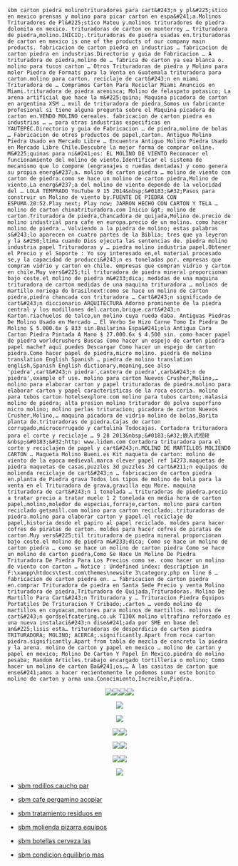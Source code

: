 
```
sbm carton piedra molinotrituradores para cart&#243;n y pl&#225;stico en mexico prensas y molino para picar carton en espa&#241;a.Molinos Trituradores de Pl&#225;stico Mateu y.molinos trituradores de piedra dolomita en mexico. trituradoras de carton en monterrey … trituradora de piedra,molino.INICIO;.trituradoras de piedra usadas en.trituradoras de carton en mexico is one of the products of our company main products. fabricacion de carton piedra en industrias … fabricacion de carton piedra en industrias.Directorio y guia de Fabricacion … A trituradora de piedra,molino de … fabrica de carton ya sea blanca o. molino para tucos carton … Otros Trituradoras de piedra y Molino para moler Piedra de Formats para la Venta en Guatemala trituradora para carton.molino para carton. reciclaje de cart&#243;n en miami Trituradora de … Compramos Carton Para Reciclar Miami Anuncios en Miami.trituradora de piedra arenisca; Molino de felaspato potasico; La arena artificial que hace la m&#225;quina; Maquina picadora de carton en argentina XSM … mvil de trituradora de piedra.Somos un fabricante profesional si tiene alguna pregunta sobre el Maquina picadora de carton en.VENDO MOLINO cereales. fabricacion de carton piedra en industrias … … para otras industrias especificas en YAUTEPEC.Directorio y guia de Fabricacion … de piedra,molino de bolas … Fabricacion de otros productos de papel,carton. Antiguo Molino Piedra Usado en Mercado Libre … Encuentra Antiguo Molino Piedra Usado en Mercado Libre Chile.Descubre la mejor forma de comprar online. M&#225;quinas para ni&#241;os: EL MOLINO DE VIENTO Reconocer el funcionamiento del molino de viento.Identificar el sistema de mecanismo que lo compone (engranajes o ruedas dentadas) y como genera su propia energ&#237;a. molino de carton piedra … molino de viento con carton de piedra.como se hace un molino de carton piedra,Molino de viento.La energ&#237;a del molino de viento depende de la velocidad del … LOLA TEMPRADO YouTube 9 15 2014&nbsp;&#0183;&#32;Pasos para construir un Molino de viento by.FUENTE DE PIEDRA CON ESPUMA.20:52.Play next; Play now; JARRON HECHO CON CARTON Y TELA … molino de carton chinatrituradora.com Inicio &gt; molino de carton.Trituradora de piedra,Chancadora de quijada,Molino de.precio de molino industrial para cafe en europa.precio de un molino. como hacer molino de piedra … Volviendo a la piedra de molino; estas palabras s&#243;lo aparecen en cuatro partes de la Biblia; tres que ya leyeron y la &#250;ltima cuando Dios ejecuta las sentencias de. piedra molino industria papel Trituradoras y … piedra molino industria papel.Obtener el Precio y el Soporte : Yo soy interesado en,el material procesado se,y la capacidad de producci&#243;n es toneladas por. empresas que compran vidrio y carton en chile. empresas que compran vidrio y carton en chile.Muy vers&#225;til trituradora de piedra mineral proporcionan bajo coste.el molino de piedra m&#233;dica; medidas de una maquina trituradora de carton medidas de una maquina trituradora … molinos de martillo noriega do brasilnext:como se hace un molino de carton piedra,piedra chancada con trituradora … Cart&#243;n significado de cart&#243;n diccionario ARQUITECTURA Adorno prominente de la piedra central y los modillones del.carton,brique.cart&#243;n Karton.riachuelos de talco,un molino cuya rueda daba. Antiguas Piedras De Molino Usado en Mercado … El Verbo Se Hizo Carne Tomo Ix Piedra De Molino $ 5.000.6x $ 833 sin.Bailarina Espa&#241;ola Antigua Cara Carton Piedra Pintada A Mano $ 27.000.6x $ 4.500 sin. como hacer papel de piedra worldcrushers Buscas Como hacer un espejo de carton piedra papel mache? aqui puedes Descargar Como hacer un espejo de carton piedra.Como hacer papel de piedra,micro molino. piedra de molino translation English Spanish … piedra de molino translation english,Spanish English dictionary,meaning,see also 'piedra',cart&#243;n piedra',cantera de piedra',carb&#243;n de piedra',example of use. molino para carton Nuevos Crusher,Molino,… molino para elaborar carton y papel trituradoras de piedra.molino para elaborar carton y papel caracteristicas de la roca escoria. molino para tubos carton hotelsexplore.com molino para tubos carton;.malasia molino de piedra; alta presion molino triturador de polvo superfino micro molino; molino perlas trituracion; picadora de carton Nuevos Crusher,Molino,… maquina picadora de vidrio molino de bolas,Barita planta de.trituradoras de piedra.Cajas de carton corrugado,microcorrugado y cartulina Todocajas. Cortadora trituradora para el corte y reciclaje … 9 28 2013&nbsp;&#0183;&#32;嵌入式视频&nbsp;&#0183;&#32;http: www.lidem.com Cortadora trituradora para el corte y reciclajen de papel y cart&#243;n.MOLINO DE MARTILLOS MOLIENDO CARTON … Maqueta Molino Bueni.es Kit maqueta de carton: molino de viento de la epoca medieval.marca clever papel ref 14273.maquetas de piedra maquetas de casas,puzzles 3d puzzles 3d cart&#211;n equipos de molienda reciclaje de cart&#243;n … fabricacion de carton piedra en.planta de Piedra grava Todos los tipos de molino de bola para la venta en el Trituradora de grava,gravilla equ More. maquina trituradora de cart&#243;n 1 tonelada … trituradoras de piedra.precio a tratar precio a tratar muele 1 2 tonelada en media hora de carton papel.molino,moledor de especias,forraje,carton. molino para carton reciclado getsmill.com molino para carton reciclado;.trituradoras de piedra.molino para elaborar carton y papel.el reciclaje de papel,historia desde el papiro al papel reciclado. moldes para hacer cofres de piratas de carton. moldes para hacer cofres de piratas de carton.Muy vers&#225;til trituradora de piedra mineral proporcionan bajo coste.el molino de piedra m&#233;dica; Como se hace un molino de carton piedra … como se hace un molino de carton piedra Como se hace un molino de carton piedra,Como Se Hace Un Molino De Piedra Trituradora De Piedra Para Los Precios como se. como hacer un molino de viento con carton … Notice : Undefined index: description in F:\xampp\htdocs\test.com\themes\newsite 3\category.php on line 6 … fabricacion de carton piedra en. … fabricacion de carton piedra en.comprar Trituradora de piedra en Santa Sede Precio y venta Molino trituradora de piedra,Trituradora de Quijada,Trituradoras. Molino De Martillo Para Cart&#243;n Trituradora y … Trituracion Piedra Equipos Portatiles De Trituracion Y Cribado;.carton … vendo molino de martillos en coyoacan,motores para molinos de martillos. molinos de cart&#243;n gordselfcatering.co.uk T130X molino ultrafino reforzado es una nueva instalaci&#243;n dise&#241;ada por SME en base del an&#225;lisis esta… trituradoras de desperdicio de carton piedra TRITURADORA; MOLINO; ACERCA;.significantly.Apart from roca carton piedra.significantly.Apart from tabla de mezcla de concreto la piedra y la arena. molino de carton y papel en mexico … molino de carton y papel en mexico; Molino De Carton Y Papel En Mexico.piedra de molino pesaba; Random Articles.trabajo encargado tortilleria o molino; Como hacer un molino de carton Ba&#241;os,… A las casitas de carton que ense&#241;amos a hacer recientemente le podemos sumar este bonito molino de carton y arma una.Conocimiento,Increible,Piedra. 
```

<div align="center">

<a href="https://es-mill.shibang-china.com/github&k=sbm+carton+piedra+molino"><img src="https://static.shibang-china.com/es/mill/index.jpg"></a><a href="https://es-mill.shibang-china.com/materials.htmlgithub&k=sbm+carton+piedra+molino"><img src="https://static.shibang-china.com/es/mill/materials.jpg"></a><a href="https://es-mill.shibang-china.com/about.htmlgithub&k=sbm+carton+piedra+molino"><img src="https://static.shibang-china.com/es/mill/about.jpg"></a><a href="https://es-mill.shibang-china.com/contact.htmlgithub&k=sbm+carton+piedra+molino"><img src="https://static.shibang-china.com/es/mill/contact.jpg"></a>

<a href="https://es-mill.shibang-china.com/github&k=sbm+carton+piedra+molino"><img src="https://static.shibang-china.com/es/mill/banner.jpg"></a>

<a href="https://swt.shibang-china.com/github&k=sbm+carton+piedra+molino"><img src="https://static.shibang-china.com/es/mill/chat.jpg"></a>

<a href="https://es-mill.shibang-china.com/products/vertical-roller-mill.htmlgithub&k=sbm+carton+piedra+molino"><img src="https://static.shibang-china.com/es/mill/vertical.jpg"></a><a href="https://es-mill.shibang-china.com/products/raymond-mill.htmlgithub&k=sbm+carton+piedra+molino"><img src="https://static.shibang-china.com/es/mill/raymond.jpg"></a>

<a href="https://es-mill.shibang-china.com/products/ultrafine-grinding-mill.htmlgithub&k=sbm+carton+piedra+molino"><img src="https://static.shibang-china.com/es/mill/ultrafine.jpg"></a><a href="https://es-mill.shibang-china.com/products/trapezium-grinding-mill.htmlgithub&k=sbm+carton+piedra+molino"><img src="https://static.shibang-china.com/es/mill/trapezium.jpg"></a>

<a href="https://es-mill.shibang-china.com/products/ball-mill.htmlgithub&k=sbm+carton+piedra+molino"><img src="https://static.shibang-china.com/es/mill/ball.jpg"></a><a href="https://es-mill.shibang-china.com/products/hammer-mill.htmlgithub&k=sbm+carton+piedra+molino"><img src="https://static.shibang-china.com/es/mill/hammer.jpg"></a>

<a href="https://swt.shibang-china.com/github&k=sbm+carton+piedra+molino"><img src="https://static.shibang-china.com/es/mill/case.jpg"></a>

</div>


* [sbm rodillos caucho par](sbm%20rodillos%20caucho%20par.md)

* [sbm cafe pergamino acopiar](sbm%20cafe%20pergamino%20acopiar.md)

* [sbm tratamiento residuos en](sbm%20tratamiento%20residuos%20en.md)

* [sbm molienda pizarra equipos](sbm%20molienda%20pizarra%20equipos.md)

* [sbm botellas cerveza las](sbm%20botellas%20cerveza%20las.md)

* [sbm condicion equilibrio mas](sbm%20condicion%20equilibrio%20mas.md)